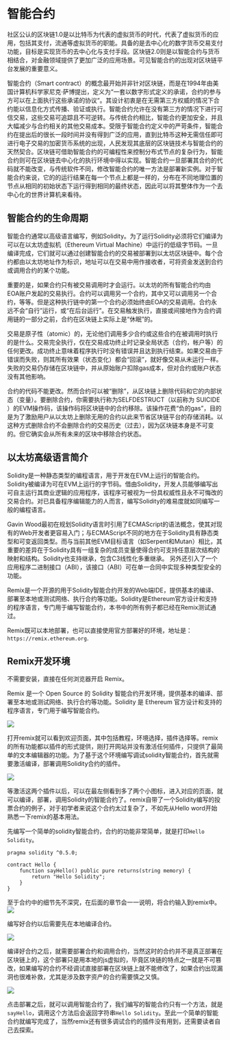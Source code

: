 # 智能合约

社区公认的区块链1.0是以比特币为代表的虚拟货币的时代，代表了虚拟货币的应用，包括其支付，流通等虚拟货币的职能。具备的是去中心化的数字货币交易支付功能，目标是实现货币的去中心化与支付手段。区块链2.0则是以智能合约与货币相结合，对金融领域提供了更加广泛的应用场景。可见智能合约的出现对区块链平台发展的重要意义。

智能合约（Smart contract）的概念最开始并非针对区块链，而是在1994年由美国计算机科学家尼克·萨博提出，定义为“一套以数字形式定义的承诺，合约的参与方可以在上面执行这些承诺的协议“。其设计初衷是在无需第三方权威的情况下合约能以信息化方式传播、验证或执行。智能合约允许在没有第三方的情况下进行可信交易，这些交易可追踪且不可逆转。与传统合约相比，智能合约更加安全，并且大幅减少与合约相关的其他交易成本。受限于智能合约定义中的严苛条件，智能合约在提出后的很长一段时间并没有得到广泛的应用，直到比特币这种无需信任即可进行电子交易的加密货币系统的出现，人民发现其底层的区块链技术与智能合约的天然契合。区块链可借助智能合约的可编程性来控制分布式节点的复杂行为，智能合约则可在区块链去中心化的执行环境中得以实现。智能合约一旦部署其合约的代码就不能改变，与传统软件不同，修改智能合约的唯一方法是部署新实例。对于智能合约来说，它的的运行结果在每一个节点上都是一样的，分布在不同地理位置的节点从相同的初始状态下运行得到相同的最终状态，因此可以将其整体作为一个去中心化的世界计算机来看待。

## 智能合约的生命周期

智能合约通常以高级语言编写，例如Solidity。为了运行Solidity必须将它们编译为可以在以太坊虚拟机（Ethereum Virtual Machine）中运行的低级字节码。一旦编译完成，它们就可以通过创建智能合约的交易被部署到以太坊区块链中。每个合约都由以太坊地址作为标识，地址可以在交易中用作接收者，可将资金发送到合约或调用合约的某个功能。

重要的是，如果合约只有被交易调用时才会运行。以太坊的所有智能合约均由EOA账户发起的交易执行。合约可以调用另一个合约，其中又可以调用另一个合约，等等。但是这种执行链中的第一个合约必须始终由EOA的交易调用。合约永远不会“自行”运行，或“在后台运行”。在交易触发执行，直接或间接地作为合约调用链的一部分之前，合约在区块链上实际上是“休眠”的。

交易是原子性（atomic）的，无论他们调用多少合约或这些合约在被调用时执行的是什么。交易完全执行，仅在交易成功终止时记录全局状态（合约，帐户等）的任何更改。成功终止意味着程序执行时没有错误并且达到执行结束。如果交易由于错误而失败，则其所有效果（状态变化）都会“回滚”，就好像交易从未运行一样。失败的交易仍存储在区块链中，并从原始账户扣除gas成本，但对合约或账户状态没有其他影响。

合约的代码不能更改。然而合约可以被“删除”，从区块链上删除代码和它的内部状态（变量）。要删除合约，你需要执行称为SELFDESTRUCT（以前称为 SUICIDE ）的EVM操作码，该操作码将区块链中的合约移除。该操作花费“负的gas”，目的是为了激励用户从以太坊上删除无用的合约以此来节省区块链平台的存储消耗。以这种方式删除合约不会删除合约的交易历史（过去），因为区块链本身是不可变的。但它确实会从所有未来的区块中移除合约状态。

## 以太坊高级语言简介

Solidity是一种静态类型的编程语言，用于开发在EVM上运行的智能合约。 Solidity被编译为可在EVM上运行的字节码。借由Solidity，开发人员能够编写出可自主运行其商业逻辑的应用程序，该程序可被视为一份具权威性且永不可悔改的交易合约。对已具备程序编辑能力的人而言，编写Solidity的难易度就如同编写一般的编程语言。

Gavin Wood最初在规划Solidity语言时引用了ECMAScript的语法概念，使其对现有的Web开发者更容易入门；与ECMAScript不同的地方在于Solidity具有静态类型和可变返回类型。而与当前其他EVM目标语言（如Serpent和Mutan）相比，其重要的差异在于Solidity具有一组复杂的成员变量使得合约可支持任意层次结构的映射和结构。Solidity也支持继承，包含C3线性化多重继承。 另外还引入了一个应用程序二进制接口（ABI），该接口（ABI）可在单一合同中实现多种类型安全的功能。

Remix是一个开源的用于Solidity智能合约开发的Web端IDE，提供基本的编译、部署至本地或测试网络、执行合约等功能。Solidity是Ethereum官方设计和支持的程序语言，专门用于编写智能合约，本书中的所有例子都已经在Remix测试通过。

Remix既可以本地部署，也可以直接使用官方部署好的环境，地址是：`https://remix.ethereum.org`.

## Remix开发环境
不需要安装，直接在任何浏览器开启 Remix。

Remix 是一个 Open Source 的 Solidity 智能合约开发环境，提供基本的编译、部署至本地或测试网络、执行合约等功能。Solidity 是 Ethereum 官方设计和支持的程序语言，专门用于编写智能合约。

![](https://github.com/Ice-Storm/structure-and-interpretation-of-blockchain/blob/master/img/chapter_4/4_1_1.png?raw=true)

打开remix就可以看到欢迎页面，其中包括教程，环境选择，插件选择等。remix的所有功能都以插件的形式提供，刚打开网站并没有激活任何插件，只提供了最简单的文本编辑器的功能。为了基于这个环境编写调试solidity智能合约，首先就需要激活编译，部署调用Solidity合约的插件。

![](https://github.com/Ice-Storm/structure-and-interpretation-of-blockchain/blob/master/img/chapter_4/4_1_2.png?raw=true)

等激活这两个插件以后，可以在最左侧看到多了两个小图标，进入对应的页面，就可以编译，部署，调用Solidity的智能合约了。remix自带了一个Solidity编写的投票合约的例子，对于初学者来说这个合约太过复杂了，不如先从Hello word开始熟悉一下remix的基本用法。

先编写一个简单的solidity智能合约，合约的功能非常简单，就是打印`Hello Solidity`。
```
pragma solidity ^0.5.0;

contract Hello {
    function sayHello() public pure returns(string memory) {
        return "Hello Solidity";
    }
}
```
至于合约中的细节先不深究，在后面的章节会一一说明，将合约输入到remix中。
![](https://github.com/Ice-Storm/structure-and-interpretation-of-blockchain/blob/master/img/chapter_4/4_1_3.png?raw=true)

编写好合约以后需要先在本地编译合约。

![](https://github.com/Ice-Storm/structure-and-interpretation-of-blockchain/blob/master/img/chapter_4/4_1_4.png?raw=true)

编译好合约之后，就需要部署合约和调用合约，当然这时的合约并不是真正部署在区块链上的，这个部署只是用本地的js虚拟的，毕竟区块链的特点之一就是不可篡改，如果编写的合约不经调试直接部署在区块链上就不能修改了，如果合约出现漏洞也很难补救，尤其是涉及数字资产的合约需要慎之又慎。

![](https://github.com/Ice-Storm/structure-and-interpretation-of-blockchain/blob/master/img/chapter_4/4_1_5.png?raw=true)

点击部署之后，就可以调用智能合约了，我们编写的智能合约只有一个方法，就是`sayHello`，调用这个方法后会返回字符串`Hello Solidity`。至此一个简单的智能合约就编写完成了，当然remix还有很多调试合约的插件没有用到，还需要读者自己去探索。